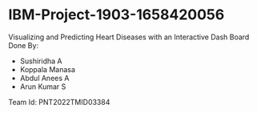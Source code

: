 # IBM-Project-1903-1658420056
Visualizing and Predicting Heart Diseases with an Interactive Dash Board
Done By:
  - Sushiridha A
  - Koppala Manasa
  - Abdul Anees A
  - Arun Kumar S
  
  
Team Id: PNT2022TMID03384

